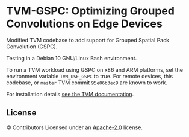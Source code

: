 <!--- Licensed to the Apache Software Foundation (ASF) under one -->
<!--- or more contributor license agreements.  See the NOTICE file -->
<!--- distributed with this work for additional information -->
<!--- regarding copyright ownership.  The ASF licenses this file -->
<!--- to you under the Apache License, Version 2.0 (the -->
<!--- "License"); you may not use this file except in compliance -->
<!--- with the License.  You may obtain a copy of the License at -->

<!---   http://www.apache.org/licenses/LICENSE-2.0 -->

<!--- Unless required by applicable law or agreed to in writing, -->
<!--- software distributed under the License is distributed on an -->
<!--- "AS IS" BASIS, WITHOUT WARRANTIES OR CONDITIONS OF ANY -->
<!--- KIND, either express or implied.  See the License for the -->
<!--- specific language governing permissions and limitations -->
<!--- under the License. -->

# TVM-GSPC: Optimizing Grouped Convolutions on Edge Devices

Modified TVM codebase to add support for Grouped Spatial Pack Convolution (GSPC).

Testing in a Debian 10 GNU/Linux Bash environment.

To run a TVM workload using GSPC on x86 and ARM platforms, set the environment variable `TVM_USE_GSPC` to true.  For remote devices, this codebase, or `master` TVM commit `95e06b3ec9` are known to work.

For installation details [see the TVM documentation](https://docs.tvm.ai/install/from_source.html#install-from-source).



License
-------
© Contributors Licensed under an [Apache-2.0](LICENSE) license.

